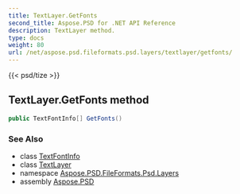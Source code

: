 ```yaml
---
title: TextLayer.GetFonts
second_title: Aspose.PSD for .NET API Reference
description: TextLayer method. 
type: docs
weight: 80
url: /net/aspose.psd.fileformats.psd.layers/textlayer/getfonts/
---
```

{{< psd/tize >}}
## TextLayer.GetFonts method

```csharp
public TextFontInfo[] GetFonts()
```

### See Also

* class [TextFontInfo](../../../aspose.psd.fileformats.psd.layers.text/textfontinfo/)
* class [TextLayer](../)
* namespace [Aspose.PSD.FileFormats.Psd.Layers](../../textlayer/)
* assembly [Aspose.PSD](../../../)


